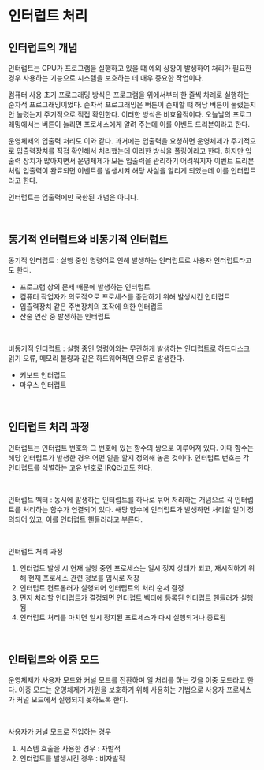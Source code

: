 # 인터럽트 처리

## 인터럽트의 개념

인터럽트는 CPU가 프로그램을 실행하고 있을 떄 예외 상황이 발생하여 처리가 필요한 경우 사용하는 기능으로 시스템을 보호하는 데 매우 중요한 작업이다.

컴퓨터 사용 초기 프로그래밍 방식은 프로그램을 위에서부터 한 줄씩 차례로 실행하는 순차적 프로그래밍이었다. 순차적 프로그래밍은 버튼이 존재할 떄 해당 버튼이 눌렸는지 안 눌렸는지 주기적으로 직접 확인한다. 이러한 방식은 비효율적이다. 오늘날의 프로그래밍에서는 버튼이 눌리면 프로세스에게 알려 주는데 이를 이벤트 드리븐이라고 한다.

운영체제의 입출력 처리도 이와 같다. 과거에는 입출력을 요청하면 운영체제가 주기적으로 입출력장치를 직접 확인해서 처리했는데 이러한 방식을 폴링이라고 한다. 하지만 입출력 장치가 많아지면서 운영체제가 모든 입출력을 관리하기 어려워지자 이벤트 드리븐처럼 입출력이 완료되면 이벤트를 발생시켜 해당 사실을 알리게 되었는데 이를 인터럽트라고 한다.

인터럽트는 입출력에만 국한된 개념은 아니다.

<br>



## 동기적 인터럽트와 비동기적 인터럽트

동기적 인터럽트 : 실행 중인 명령어로 인해 발생하는 인터럽트로 사용자 인터럽트라고도 한다.

- 프로그램 상의 문제 때문에 발생하는 인터럽트
- 컴퓨터 작업자가 의도적으로 프로세스를 중단하기 위해 발생시킨 인터럽트
- 입출력장치 같은 주변장치의 조작에 의한 인터럽트
- 산술 연산 중 발생하는 인터럽트

<br>

비동기적 인터럽트 : 실행 중인 명령어와는 무관하게 발생하는 인터럽트로 하드디스크 읽기 오류, 메모리 불량과 같은 하드웨어적인 오류로 발생한다.

- 키보드 인터럽트
- 마우스 인터럽트

<br>



## 인터럽트 처리 과정

인터럽트는 인터럽트 번호와 그 번호에 있는 함수의 쌍으로 이루어져 있다. 이때 함수는 해당 인터럽트가 발생한 경우 어떤 일을 할지 정의해 놓은 것이다. 인터럽트 번호는 각 인터럽트를 식별하는 고유 번호로 IRQ라고도 한다.

<br>



인터럽트 벡터 : 동시에 발생하는 인터럽트를 하나로 묶어 처리하는 개념으로 각 인터럽트를 처리하는 함수가 연결되어 있다. 해당 함수에 인터럽트가 발생하면 처리할 일이 정의되어 있고, 이를 인터럽트 핸들러라고 부른다.

<br>



인터럽트 처리 과정

1. 인터럽트 발생 시 현재 실행 중인 프로세스는 일시 정지 상태가 되고, 재시작하기 위해 현재 프로세스 관련 정보를 임시로 저장
2. 인터럽트 컨트롤러가 실행되어 인터럽트의 처리 순서 결정
3. 먼저 처리할 인터럽트가 결정되면 인터럽트 벡터에 등록된 인터럽트 핸들러가 실행됨
4. 인터럽트 처리를 마치면 일시 정지된 프로세스가 다시 실행되거나 종료됨

<br>



## 인터럽트와 이중 모드

운영체제가 사용자 모드와 커널 모드를 전환하며 일 처리를 하는 것을 이중 모드라고 한다. 이중 모드는 운영체제가 자원을 보호하기 위해 사용하는 기법으로 사용자 프로세스가 커널 모드에서 실행되지 못하도록 한다.

<br>



사용자가 커널 모드로 진입하는 경우

1. 시스템 호출을 사용한 경우 : 자발적
2. 인터럽트를 발생시킨 경우 : 비자발적